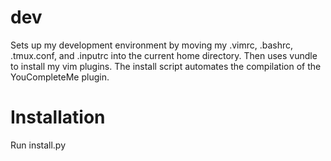 dev
===

Sets up my development environment by moving my .vimrc, .bashrc,
.tmux.conf, and .inputrc into the current home directory.  Then uses
vundle to install my vim plugins.  The install script automates the
compilation of the YouCompleteMe plugin.

Installation
===

Run install.py
